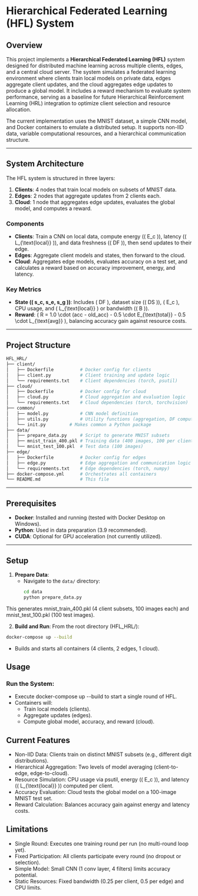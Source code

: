 # Hierarchical Federated Learning (HFL) System

## Overview
This project implements a **Hierarchical Federated Learning (HFL)** system designed for distributed machine learning across multiple clients, edges, and a central cloud server. The system simulates a federated learning environment where clients train local models on private data, edges aggregate client updates, and the cloud aggregates edge updates to produce a global model. It includes a reward mechanism to evaluate system performance, serving as a baseline for future Hierarchical Reinforcement Learning (HRL) integration to optimize client selection and resource allocation.

The current implementation uses the MNIST dataset, a simple CNN model, and Docker containers to emulate a distributed setup. It supports non-IID data, variable computational resources, and a hierarchical communication structure.

---

## System Architecture
The HFL system is structured in three layers:
1. **Clients**: 4 nodes that train local models on subsets of MNIST data.
2. **Edges**: 2 nodes that aggregate updates from 2 clients each.
3. **Cloud**: 1 node that aggregates edge updates, evaluates the global model, and computes a reward.

### Components
- **Clients**: Train a CNN on local data, compute energy (\( E_c \)), latency (\( L_{\text{local}} \)), and data freshness (\( DF \)), then send updates to their edge.
- **Edges**: Aggregate client models and states, then forward to the cloud.
- **Cloud**: Aggregates edge models, evaluates accuracy on a test set, and calculates a reward based on accuracy improvement, energy, and latency.

### Key Metrics
- **State (\( s_c, s_e, s_g \))**: Includes \( DF \), dataset size (\( DS \)), \( E_c \), CPU usage, and \( L_{\text{local}} \) or bandwidth (\( B \)).
- **Reward**: \( R = 1.0 \cdot (acc - old_acc) - 0.5 \cdot E_{\text{total}} - 0.5 \cdot L_{\text{avg}} \), balancing accuracy gain against resource costs.

---

## Project Structure
  
``` bash
HFL_HRL/
├── client/
│   ├── Dockerfile          # Docker config for clients
│   ├── client.py           # Client training and update logic
│   └── requirements.txt    # Client dependencies (torch, psutil)
├── cloud/
│   ├── Dockerfile          # Docker config for cloud
│   ├── cloud.py            # Cloud aggregation and evaluation logic
│   └── requirements.txt    # Cloud dependencies (torch, torchvision)
├── common/
│   ├── model.py            # CNN model definition
│   ├── utils.py            # Utility functions (aggregation, DF computation)
│   └── init.py         # Makes common a Python package
├── data/
│   ├── prepare_data.py     # Script to generate MNIST subsets
│   ├── mnist_train_400.pkl # Training data (400 images, 100 per client)
│   └── mnist_test_100.pkl  # Test data (100 images)
├── edge/
│   ├── Dockerfile          # Docker config for edges
│   ├── edge.py             # Edge aggregation and communication logic
│   └── requirements.txt    # Edge dependencies (torch, numpy)
├── docker-compose.yml      # Orchestrates all containers
└── README.md               # This file

```

---

## Prerequisites
- **Docker**: Installed and running (tested with Docker Desktop on Windows).
- **Python**: Used in data preparation (3.9 recommended).
- **CUDA**: Optional for GPU acceleration (not currently utilized).

---

## Setup
1. **Prepare Data**:
   - Navigate to the `data/` directory:
     ```bash
     cd data
     python prepare_data.py
This generates mnist_train_400.pkl (4 client subsets, 100 images each) and mnist_test_100.pkl (100 test images).

2. **Build and Run**:
From the root directory (HFL_HRL/):
``` bash
docker-compose up --build
```
- Builds and starts all containers (4 clients, 2 edges, 1 cloud).
## Usage
### Run the System:
- Execute docker-compose up --build to start a single round of HFL.
- Containers will:
  - Train local models (clients).
  - Aggregate updates (edges).
  - Compute global model, accuracy, and reward (cloud).

## Current Features
- Non-IID Data: Clients train on distinct MNIST subsets (e.g., different digit distributions).
- Hierarchical Aggregation: Two levels of model averaging (client-to-edge, edge-to-cloud).
- Resource Simulation: CPU usage via psutil, energy (( E_c )), and latency (( L_{\text{local}} )) computed per client.
- Accuracy Evaluation: Cloud tests the global model on a 100-image MNIST test set.
- Reward Calculation: Balances accuracy gain against energy and latency costs.
## Limitations
- Single Round: Executes one training round per run (no multi-round loop yet).
- Fixed Participation: All clients participate every round (no dropout or selection).
- Simple Model: Small CNN (1 conv layer, 4 filters) limits accuracy potential.
- Static Resources: Fixed bandwidth (0.25 per client, 0.5 per edge) and CPU limits.
